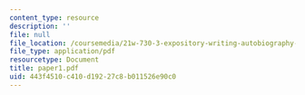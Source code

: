 ```yaml
---
content_type: resource
description: ''
file: null
file_location: /coursemedia/21w-730-3-expository-writing-autobiography-theory-and-practice-spring-2001/443f4510c410d19227c8b011526e90c0_paper1.pdf
file_type: application/pdf
resourcetype: Document
title: paper1.pdf
uid: 443f4510-c410-d192-27c8-b011526e90c0
---
```

